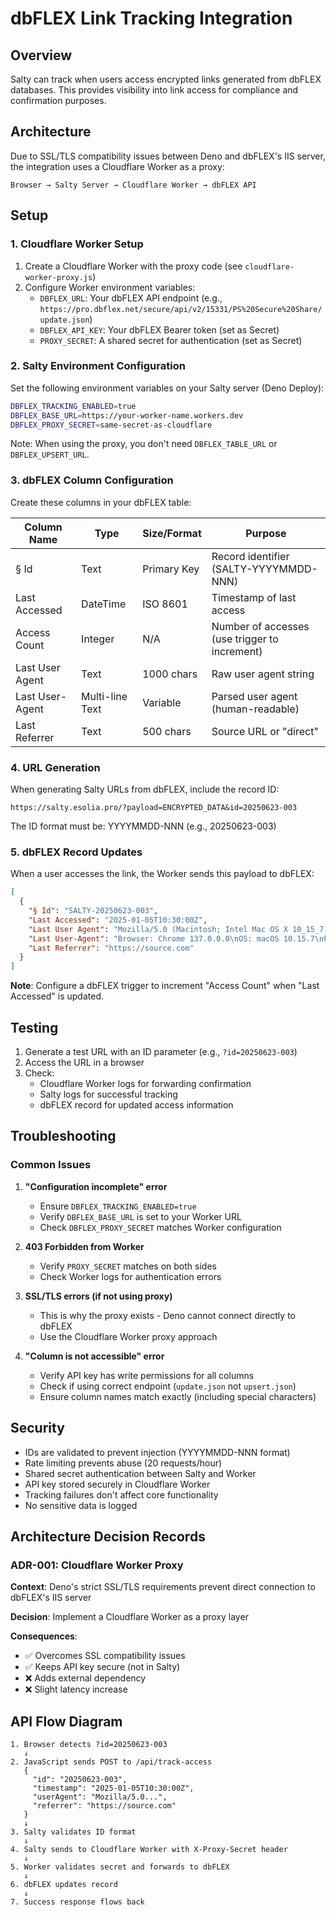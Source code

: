 # dbFLEX Link Tracking Integration

## Overview

Salty can track when users access encrypted links generated from dbFLEX databases. This provides visibility into link access for compliance and confirmation purposes.

## Architecture

Due to SSL/TLS compatibility issues between Deno and dbFLEX's IIS server, the integration uses a Cloudflare Worker as a proxy:

```
Browser → Salty Server → Cloudflare Worker → dbFLEX API
```

## Setup

### 1. Cloudflare Worker Setup

1. Create a Cloudflare Worker with the proxy code (see `cloudflare-worker-proxy.js`)
2. Configure Worker environment variables:
   - `DBFLEX_URL`: Your dbFLEX API endpoint (e.g., `https://pro.dbflex.net/secure/api/v2/15331/PS%20Secure%20Share/update.json`)
   - `DBFLEX_API_KEY`: Your dbFLEX Bearer token (set as Secret)
   - `PROXY_SECRET`: A shared secret for authentication (set as Secret)

### 2. Salty Environment Configuration

Set the following environment variables on your Salty server (Deno Deploy):

```bash
DBFLEX_TRACKING_ENABLED=true
DBFLEX_BASE_URL=https://your-worker-name.workers.dev
DBFLEX_PROXY_SECRET=same-secret-as-cloudflare
```

Note: When using the proxy, you don't need `DBFLEX_TABLE_URL` or `DBFLEX_UPSERT_URL`.

### 3. dbFLEX Column Configuration

Create these columns in your dbFLEX table:

| Column Name | Type | Size/Format | Purpose |
|-------------|------|-------------|----------|
| § Id | Text | Primary Key | Record identifier (SALTY-YYYYMMDD-NNN) |
| Last Accessed | DateTime | ISO 8601 | Timestamp of last access |
| Access Count | Integer | N/A | Number of accesses (use trigger to increment) |
| Last User Agent | Text | 1000 chars | Raw user agent string |
| Last User-Agent | Multi-line Text | Variable | Parsed user agent (human-readable) |
| Last Referrer | Text | 500 chars | Source URL or "direct" |

### 4. URL Generation

When generating Salty URLs from dbFLEX, include the record ID:

```
https://salty.esolia.pro/?payload=ENCRYPTED_DATA&id=20250623-003
```

The ID format must be: YYYYMMDD-NNN (e.g., 20250623-003)

### 5. dbFLEX Record Updates

When a user accesses the link, the Worker sends this payload to dbFLEX:

```json
[
  {
    "§ Id": "SALTY-20250623-003",
    "Last Accessed": "2025-01-05T10:30:00Z",
    "Last User Agent": "Mozilla/5.0 (Macintosh; Intel Mac OS X 10_15_7)...",
    "Last User-Agent": "Browser: Chrome 137.0.0.0\nOS: macOS 10.15.7\nPlatform: Desktop",
    "Last Referrer": "https://source.com"
  }
]
```

**Note**: Configure a dbFLEX trigger to increment "Access Count" when "Last Accessed" is updated.

## Testing

1. Generate a test URL with an ID parameter (e.g., `?id=20250623-003`)
2. Access the URL in a browser
3. Check:
   - Cloudflare Worker logs for forwarding confirmation
   - Salty logs for successful tracking
   - dbFLEX record for updated access information

## Troubleshooting

### Common Issues

1. **"Configuration incomplete" error**
   - Ensure `DBFLEX_TRACKING_ENABLED=true`
   - Verify `DBFLEX_BASE_URL` is set to your Worker URL
   - Check `DBFLEX_PROXY_SECRET` matches Worker configuration

2. **403 Forbidden from Worker**
   - Verify `PROXY_SECRET` matches on both sides
   - Check Worker logs for authentication errors

3. **SSL/TLS errors (if not using proxy)**
   - This is why the proxy exists - Deno cannot connect directly to dbFLEX
   - Use the Cloudflare Worker proxy approach

4. **"Column is not accessible" error**
   - Verify API key has write permissions for all columns
   - Check if using correct endpoint (`update.json` not `upsert.json`)
   - Ensure column names match exactly (including special characters)

## Security

- IDs are validated to prevent injection (YYYYMMDD-NNN format)
- Rate limiting prevents abuse (20 requests/hour)
- Shared secret authentication between Salty and Worker
- API key stored securely in Cloudflare Worker
- Tracking failures don't affect core functionality
- No sensitive data is logged

## Architecture Decision Records

### ADR-001: Cloudflare Worker Proxy

**Context**: Deno's strict SSL/TLS requirements prevent direct connection to dbFLEX's IIS server

**Decision**: Implement a Cloudflare Worker as a proxy layer

**Consequences**:
- ✅ Overcomes SSL compatibility issues
- ✅ Keeps API key secure (not in Salty)
- ❌ Adds external dependency
- ❌ Slight latency increase

## API Flow Diagram

```
1. Browser detects ?id=20250623-003
   ↓
2. JavaScript sends POST to /api/track-access
   {
     "id": "20250623-003",
     "timestamp": "2025-01-05T10:30:00Z",
     "userAgent": "Mozilla/5.0...",
     "referrer": "https://source.com"
   }
   ↓
3. Salty validates ID format
   ↓
4. Salty sends to Cloudflare Worker with X-Proxy-Secret header
   ↓
5. Worker validates secret and forwards to dbFLEX
   ↓
6. dbFLEX updates record
   ↓
7. Success response flows back
```